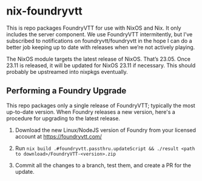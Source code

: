 # nix-foundryvtt

This is repo packages FoundryVTT for use with NixOS and Nix. It only includes the server component.
We use FoundryVTT intermitently, but I’ve subscribed to notifications on foundryvtt/foundryvtt in
the hope I can do a better job keeping up to date with releases when we’re not actively playing.

The NixOS module targets the latest release of NixOS. That’s 23.05. Once 23.11 is released, it will
be updated for NixOS 23.11 if necessary. This should probably be upstreamed into nixpkgs eventually.

## Performing a Foundry Upgrade

This repo packages only a single release of FoundryVTT; typically the most up-to-date version.  When Foundry releases a new version, here's a procedure for upgrading to the latest release.

1. Download the new Linux/NodeJS version of Foundry from your licensed account at https://foundryvtt.com/

2. Run `nix build .#foundryvtt.passthru.updateScript && ./result <path to download>/FoundryVTT-<version>.zip`

3. Commit all the changes to a branch, test them, and create a PR for the update.
